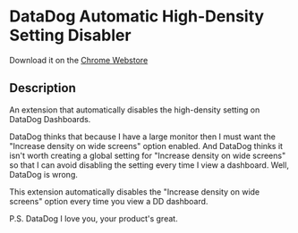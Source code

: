 # DataDog Automatic High-Density Setting Disabler

Download it on the [Chrome Webstore](https://chromewebstore.google.com/detail/datadog-automatic-high-de/cipeicjflppapocpnncfcgiggnicphlg)

## Description

An extension that automatically disables the high-density setting on DataDog Dashboards.

DataDog thinks that because I have a large monitor then I must want the "Increase density on wide screens" option enabled. And DataDog thinks it isn't worth creating a global setting for "Increase density on wide screens" so that I can avoid disabling the setting every time I view a dashboard. Well, DataDog is wrong.

This extension automatically disables the "Increase density on wide screens" option every time you view a DD dashboard.

P.S. DataDog I love you, your product's great.
